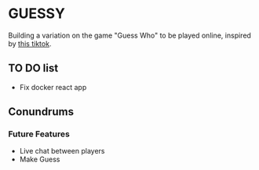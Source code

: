 # GUESSY

Building a variation on the game "Guess Who" to be played online, inspired by [this tiktok](https://ve.media.tumblr.com/tumblr_q8otm9qrlU1w0qmsw.mp4).

## TO DO list

- Fix docker react app

## Conundrums

### Future Features

- Live chat between players
- Make Guess
